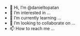 - 👋 Hi, I’m @danieltopatan
- 👀 I’m interested in ...
- 🌱 I’m currently learning ...
- 💞️ I’m looking to collaborate on ...
- 📫 How to reach me ...

<!---
danieltopatan/danieltopatan is a ✨ special ✨ repository because its `README.md` (this file) appears on your GitHub profile.
You can click the Preview link to take a look at your changes.
--->
